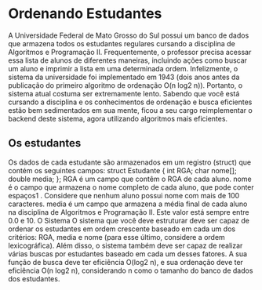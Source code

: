 # Ordenando Estudantes
A Universidade Federal de Mato Grosso do Sul possui um banco de dados que armazena todos os estudantes regulares cursando a disciplina de Algoritmos e Programação II. Frequentemente, o professor precisa acessar essa lista de alunos de diferentes maneiras, incluindo ações
como buscar um aluno e imprimir a lista em uma determinada ordem. Infelizmente, o sistema da
universidade foi implementado em 1943 (dois anos antes da publicação do primeiro algoritmo
de ordenação O(n log2 n)). Portanto, o sistema atual costuma ser extremamente lento.
Sabendo que você está cursando a disciplina e os conhecimentos de ordenação e busca
eficientes estão bem sedimentados em sua mente, ficou a seu cargo reimplementar o backend
deste sistema, agora utilizando algoritmos mais eficientes.
## Os estudantes
Os dados de cada estudante são armazenados em um registro (struct) que contém os seguintes
campos:
struct Estudante
{
int RGA;
char nome[];
double media;
};
RGA é um campo que contêm o RGA de cada aluno. nome é o campo que armazena o nome
completo de cada aluno, que pode conter espaços1
. Considere que nenhum aluno possui
nome com mais de 100 caracteres. media é um campo que armazena a média final de cada
aluno na disciplina de Algoritmos e Programação II. Este valor está sempre entre 0.0 e 10.
O Sistema
O sistema que você deve estruturar deve ser capaz de ordenar os estudantes em ordem crescente baseado em cada um dos critérios: RGA, media e nome (para esse último, considere a
ordem lexicográfica). Além disso, o sistema também deve ser capaz de realizar várias buscas
por estudantes baseado em cada um desses fatores.
A sua função de busca deve ter eficiência O(log2 n), e sua ordenação deve ter eficiência
O(n log2 n), considerando n como o tamanho do banco de dados dos estudantes.
